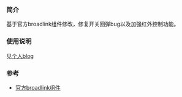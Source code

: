 ### 简介 ###
基于官方broadlink组件修改，修复开关回弹bug以及加强红外控制功能。

### 使用说明 ###
见[个人blog][1]

### 参考 ###
- [官方broadlink组件][2]


[1]: https://ljr.im/articles/plugin-change-the-infrared-function-of-home-assistant-official-blog-and-airconditioner/ "【插件·改】升级Home Assistant官方博联和空调伴侣插件的红外功能"
[2]: https://github.com/home-assistant/home-assistant/tree/0.92.1/homeassistant/components/broadlink "官方broadlink组件"